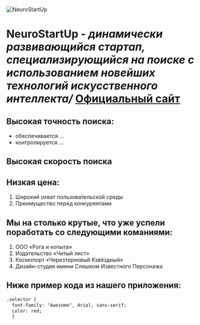 ![NeuroStartUp](https://github.com/netology-ds-team/git-homeworks/blob/main/1_self/logo.png)
# **NeuroStartUp** - *динамически развивающийся стартап, специализирующийся на поиске с использованием новейших технологий искусственного интеллекта/* [Официальный сайт](https://netology.ru)

## Высокая точность поиска:
* обеспечивается ...
* контролируется ...

## Высокая скорость поиска

## Низкая цена:
1. Широкий охват пользовательской среды
1. Преимущество перед конкурентами

## Мы на столько крутые, что уже успели поработать со следующими команиями:
1. ООО «Рога и копыта»
1. Издательство «Читый лист»
1. Космопорт «Черезтерновый Кзвёздный»
1. Дизайн-студия имени Слишком Известного Персонажа

## Ниже  пример кода из нашего приложения:

```html
.selector {
  font-family: "Awesome", Arial, sans-serif;
  color: red;
  }
  ```